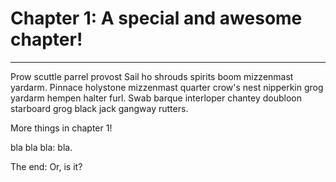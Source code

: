 # Chapter 1: A special and awesome chapter!

----

Prow scuttle parrel provost Sail ho shrouds spirits boom mizzenmast yardarm. Pinnace holystone mizzenmast quarter crow's nest nipperkin grog yardarm hempen halter furl. Swab barque interloper chantey doubloon starboard grog black jack gangway rutters.

More things in chapter 1!

bla bla bla: bla.

The end: Or, is it?
